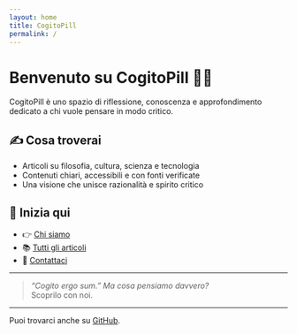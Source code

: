 ```yaml
---
layout: home
title: CogitoPill
permalink: /
---
```


# Benvenuto su **CogitoPill** 🧠💊

CogitoPill è uno spazio di riflessione, conoscenza e approfondimento dedicato a chi vuole pensare in modo critico.

## ✍️ Cosa troverai

- Articoli su filosofia, cultura, scienza e tecnologia
- Contenuti chiari, accessibili e con fonti verificate
- Una visione che unisce razionalità e spirito critico

## 🚀 Inizia qui

- 👉 [Chi siamo](/pages/chi-siamo/)
- 📚 [Tutti gli articoli](/posts/)
- 📩 [Contattaci](mailto:cogitopill@proton.me)

---

> *“Cogito ergo sum.” Ma cosa pensiamo davvero?*  
> Scoprilo con noi.

---

Puoi trovarci anche su [GitHub](https://github.com/CogitoPill).
